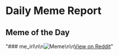 # Daily Meme Report

## Meme of the Day
"### me_irl\n\n![Meme](https://i.redd.it/ocyxi9lic86f1.png)\n\n[View on Reddit](https://redd.it/1l8k6p4)"
